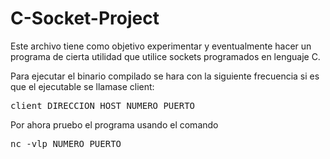 # C-Socket-Project

Este archivo tiene como objetivo experimentar y eventualmente hacer un programa de cierta utilidad que utilice sockets programados en lenguaje C.

Para ejecutar el binario compilado se hara con la siguiente frecuencia si es que el ejecutable se llamase client:
<pre>client DIRECCION_HOST NUMERO_PUERTO</pre>


Por ahora pruebo el programa usando el comando 
<pre>nc -vlp NUMERO_PUERTO</pre>
